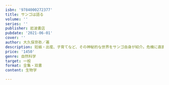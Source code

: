 ```yaml
---
isbn: '9784000272377'
title: サンゴは語る
volume: ''
series: ''
publisher: 岩波書店
pubdate: '2021-06-01'
cover: ''
author: 大久保奈弥／著
description: 妊娠・出産、子育てなど、その神秘的な世界をサンゴ自身が紹介。危機に直面する今、できることは何？
price: '1450'
genre: 自然科学
target: 一般
format: 全集・双書
content: 生物学

---
```

